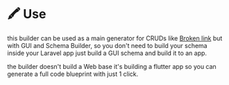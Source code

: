 # 🖍 Use

this builder can be used as a main generator for CRUDs like [Broken link](broken-reference "mention") but with GUI and Schema Builder, so you don't need to build your schema inside your Laravel app just build a GUI schema and build it to an app.

the builder doesn't build a Web base it's building a flutter app so you can generate a full code blueprint with just 1 click.


